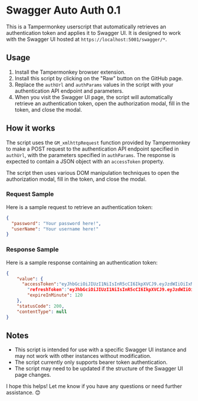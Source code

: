 # Swagger Auto Auth 0.1

This is a Tampermonkey userscript that automatically retrieves an authentication token and applies it to Swagger UI. It is designed to work with the Swagger UI hosted at `https://localhost:5001/swagger/*`.

## Usage

1. Install the Tampermonkey browser extension.
2. Install this script by clicking on the "Raw" button on the GitHub page.
3. Replace the `authUrl` and `authParams` values in the script with your authentication API endpoint and parameters.
4. When you visit the Swagger UI page, the script will automatically retrieve an authentication token, open the authorization modal, fill in the token, and close the modal.

## How it works

The script uses the `GM_xmlhttpRequest` function provided by Tampermonkey to make a POST request to the authentication API endpoint specified in `authUrl`, with the parameters specified in `authParams`. The response is expected to contain a JSON object with an `accessToken` property.

The script then uses various DOM manipulation techniques to open the authorization modal, fill in the token, and close the modal.

### Request Sample

Here is a sample request to retrieve an authentication token:

```json
{
  "password": "Your password here!",
  "userName": "Your username here!"
}
```

### Response Sample

Here is a sample response containing an authentication token:

```json
{
    "value": {
      "accessToken":"eyJhbGciOiJIUzI1NiIsInR5cCI6IkpXVCJ9.eyJzdWIiOiIxMjM0NTY3ODkwIiwibmFtZSI6IkpvaG4gRG9lIiwiaWF0IjoxNTE2MjM5MDIyfQ.SflKxwRJSMeKKF2QT4fwpMeJf36POk6yJV_adQssw5,
        "refreshToken":"eyJhbGciOiJIUzI1NiIsInR5cCI6IkpXVCJ9.eyJzdWIiOiIxMjM0NTY3ODkwIiwibmFtZSI6IkpvaG4gRG9lIiwiaWF0IjoxNTE2MjM5MDIyfQ.SflKxwRJSMeKKF2QT4fwpMeJf36POk6yJV_adQssw5,
        "expireInMinute": 120
    },
    "statusCode": 200,
    "contentType": null
}
```

## Notes

- This script is intended for use with a specific Swagger UI instance and may not work with other instances without modification.
- The script currently only supports bearer token authentication.
- The script may need to be updated if the structure of the Swagger UI page changes.

I hope this helps! Let me know if you have any questions or need further assistance. 😊

